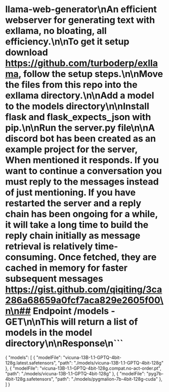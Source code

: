
# llama-web-generator\nAn efficient webserver for generating text with exllama, no bloating, all efficiency.\n\nTo get it setup download https://github.com/turboderp/exllama, follow the setup steps.\n\nMove the files from this repo into the exllama directory.\n\nAdd a model to the models directory\n\nInstall flask and flask_expects_json with pip.\n\nRun the server.py file\n\nA discord bot has been created as an example project for the server, When mentioned it responds. If you want to continue a conversation you must reply to the messages instead of just mentioning. If you have restarted the server and a reply chain has been ongoing for a while, it will take a long time to build the reply chain initially as message retrieval is relatively time-consuming. Once fetched, they are cached in memory for faster subsequent messages https://gist.github.com/qiqiting/3ca286a68659a0fcf7aca829e2605f00\n\n## Endpoint /models - GET\n\nThis will return a list of models in the model directory\n\nResponse\n```
{
    "models": [
        {
            "modelFile": "vicuna-13B-1.1-GPTQ-4bit-128g.latest.safetensors",
            "path": "./models/vicuna-13B-1.1-GPTQ-4bit-128g"
        },
        {
            "modelFile": "vicuna-13B-1.1-GPTQ-4bit-128g.compat.no-act-order.pt",
            "path": "./models/vicuna-13B-1.1-GPTQ-4bit-128g"
        },
        {
            "modelFile": "pyg7b-4bit-128g.safetensors",
            "path": "./models/pygmalion-7b-4bit-128g-cuda"
        },
    ]
}